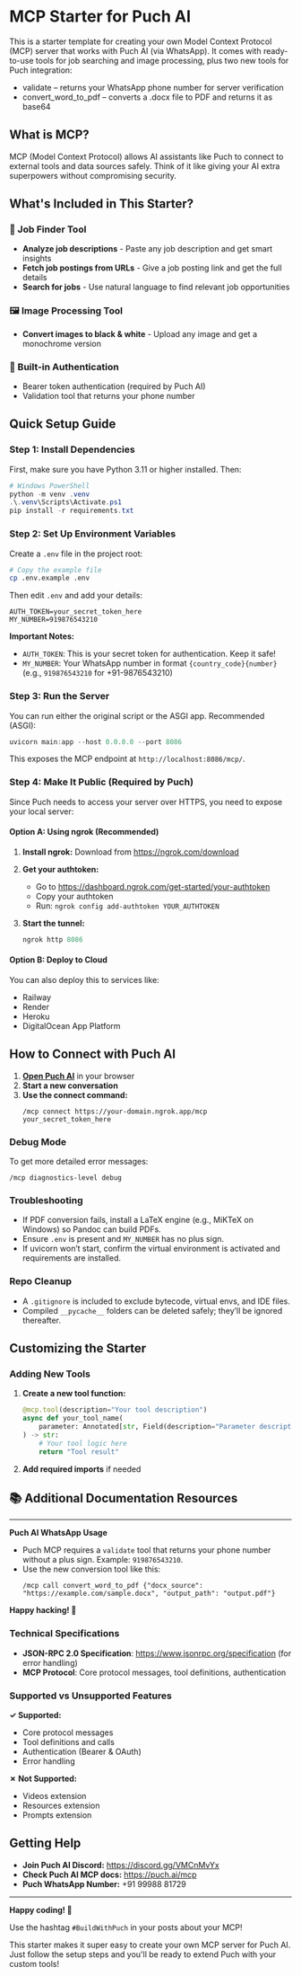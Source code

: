 # MCP Starter for Puch AI

This is a starter template for creating your own Model Context Protocol (MCP) server that works with Puch AI (via WhatsApp). It comes with ready-to-use tools for job searching and image processing, plus two new tools for Puch integration:

- validate – returns your WhatsApp phone number for server verification
- convert_word_to_pdf – converts a .docx file to PDF and returns it as base64

## What is MCP?

MCP (Model Context Protocol) allows AI assistants like Puch to connect to external tools and data sources safely. Think of it like giving your AI extra superpowers without compromising security.

## What's Included in This Starter?

### 🎯 Job Finder Tool

- **Analyze job descriptions** - Paste any job description and get smart insights
- **Fetch job postings from URLs** - Give a job posting link and get the full details
- **Search for jobs** - Use natural language to find relevant job opportunities

### 🖼️ Image Processing Tool

- **Convert images to black & white** - Upload any image and get a monochrome version

### 🔐 Built-in Authentication

- Bearer token authentication (required by Puch AI)
- Validation tool that returns your phone number

## Quick Setup Guide

### Step 1: Install Dependencies

First, make sure you have Python 3.11 or higher installed. Then:

```powershell
# Windows PowerShell
python -m venv .venv
.\.venv\Scripts\Activate.ps1
pip install -r requirements.txt
```

### Step 2: Set Up Environment Variables

Create a `.env` file in the project root:

```bash
# Copy the example file
cp .env.example .env
```

Then edit `.env` and add your details:

```env
AUTH_TOKEN=your_secret_token_here
MY_NUMBER=919876543210
```

**Important Notes:**

- `AUTH_TOKEN`: This is your secret token for authentication. Keep it safe!
- `MY_NUMBER`: Your WhatsApp number in format `{country_code}{number}` (e.g., `919876543210` for +91-9876543210)

### Step 3: Run the Server

You can run either the original script or the ASGI app. Recommended (ASGI):

```powershell
uvicorn main:app --host 0.0.0.0 --port 8086
```

This exposes the MCP endpoint at `http://localhost:8086/mcp/`.

### Step 4: Make It Public (Required by Puch)

Since Puch needs to access your server over HTTPS, you need to expose your local server:

#### Option A: Using ngrok (Recommended)

1. **Install ngrok:**
   Download from https://ngrok.com/download

2. **Get your authtoken:**

   - Go to https://dashboard.ngrok.com/get-started/your-authtoken
   - Copy your authtoken
   - Run: `ngrok config add-authtoken YOUR_AUTHTOKEN`

3. **Start the tunnel:**
   ```powershell
   ngrok http 8086
   ```

#### Option B: Deploy to Cloud

You can also deploy this to services like:

- Railway
- Render
- Heroku
- DigitalOcean App Platform

## How to Connect with Puch AI

1. **[Open Puch AI](https://wa.me/+919998881729)** in your browser
2. **Start a new conversation**
3. **Use the connect command:**
   ```
   /mcp connect https://your-domain.ngrok.app/mcp your_secret_token_here
   ```

### Debug Mode

To get more detailed error messages:

```
/mcp diagnostics-level debug
```

### Troubleshooting

- If PDF conversion fails, install a LaTeX engine (e.g., MiKTeX on Windows) so Pandoc can build PDFs.
- Ensure `.env` is present and `MY_NUMBER` has no plus sign.
- If uvicorn won’t start, confirm the virtual environment is activated and requirements are installed.

### Repo Cleanup

- A `.gitignore` is included to exclude bytecode, virtual envs, and IDE files.
- Compiled `__pycache__` folders can be deleted safely; they’ll be ignored thereafter.

## Customizing the Starter

### Adding New Tools

1. **Create a new tool function:**

   ```python
   @mcp.tool(description="Your tool description")
   async def your_tool_name(
       parameter: Annotated[str, Field(description="Parameter description")]
   ) -> str:
       # Your tool logic here
       return "Tool result"
   ```

2. **Add required imports** if needed

## 📚 **Additional Documentation Resources**

---

**Puch AI WhatsApp Usage**

- Puch MCP requires a `validate` tool that returns your phone number without a plus sign. Example: `919876543210`.
- Use the new conversion tool like this:
  ```
  /mcp call convert_word_to_pdf {"docx_source": "https://example.com/sample.docx", "output_path": "output.pdf"}
  ```

**Happy hacking! 🚀**

### **Technical Specifications**

- **JSON-RPC 2.0 Specification**: https://www.jsonrpc.org/specification (for error handling)
- **MCP Protocol**: Core protocol messages, tool definitions, authentication

### **Supported vs Unsupported Features**

**✓ Supported:**

- Core protocol messages
- Tool definitions and calls
- Authentication (Bearer & OAuth)
- Error handling

**✗ Not Supported:**

- Videos extension
- Resources extension
- Prompts extension

## Getting Help

- **Join Puch AI Discord:** https://discord.gg/VMCnMvYx
- **Check Puch AI MCP docs:** https://puch.ai/mcp
- **Puch WhatsApp Number:** +91 99988 81729

---

**Happy coding! 🚀**

Use the hashtag `#BuildWithPuch` in your posts about your MCP!

This starter makes it super easy to create your own MCP server for Puch AI. Just follow the setup steps and you'll be ready to extend Puch with your custom tools!
